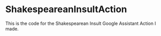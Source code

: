 # ShakespeareanInsultAction
This is the code for the Shakespearean Insult Google Assistant Action I made.
